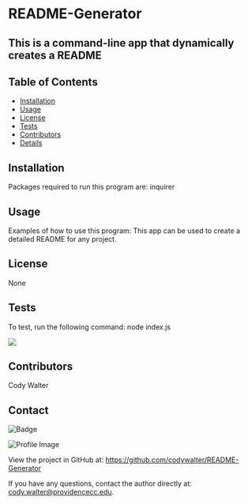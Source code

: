 # README-Generator

## This is a command-line app that dynamically creates a README

## Table of Contents

- [Installation](#installation)
- [Usage](#usage)
- [License](#license)
- [Tests](#tests)
- [Contributors](#contributors)
- [Details](#details)

## Installation

Packages required to run this program are: inquirer

## Usage

Examples of how to use this program: This app can be used to create a detailed README for any project.

## License

None

## Tests

To test, run the following command: node index.js

![](./utils/README.gif)

## Contributors

Cody Walter

## Contact

![Badge](https://img.shields.io/badge/Github-codywalter-4cbbb9)

![Profile Image](https://github.com/codywalter.png?size=50)

View the project in GitHub at: https://github.com/codywalter/README-Generator

If you have any questions, contact the author directly at: cody.walter@providencecc.edu.
